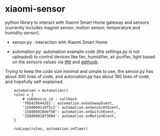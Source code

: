 # xiaomi-sensor

python library to interact with Xiaomi Smart Home gateway and sensors (currently includes magnet sensor, motion sensor, temperature and humidity sensor).

- sensor.py : interaction with Xiaomi Smart Home

- automation.py: automation example code (the settings.py is not uploaded) to control devices like fan, humidifier, air purifier, light based on the sensors values via [ifttt](https://ifttt.com/) and [gethook](http://www.gethook.io/).

Trying to keep the code size minimal and simple to use, the sensor.py has about 300 lines of code, and automation.py has about 160 lines of code, and hopefully self-explained.


```
    automation = Automation()
    rules = {
        # subdevice_id : callback
        'f0b429b442b1': automation.onGatewayEvent,
        '158d000119f5c2': automation.onSensorHtEvent,
        '158d00010def50': automation.onSwitchEvent,
        '158d00010f3694': automation.onMotionEvent,
    }

    runLoop(rules, automation.onTimer)
```

